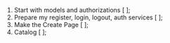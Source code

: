 1. Start with models and authorizations [ ];
2. Prepare my register, login, logout, auth services [ ];
3. Make the Create Page [ ];
4. Catalog [ ];

